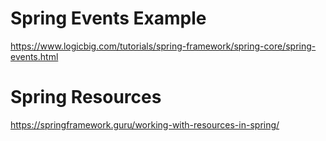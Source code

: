 # Spring Events Example

https://www.logicbig.com/tutorials/spring-framework/spring-core/spring-events.html

# Spring Resources
https://springframework.guru/working-with-resources-in-spring/